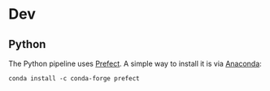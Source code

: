 # Dev

## Python

The Python pipeline uses [Prefect](https://www.prefect.io/). A simple way to install it is via [Anaconda]():

`conda install -c conda-forge prefect`